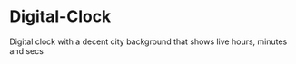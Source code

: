 # Digital-Clock
Digital clock with a decent city background that shows live  hours, minutes and secs 
